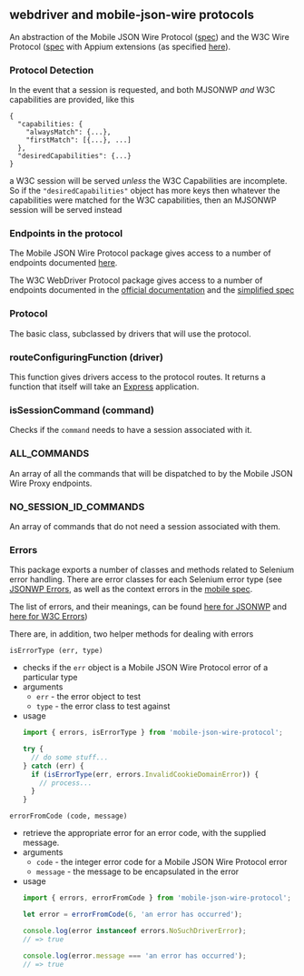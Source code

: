 ## webdriver and mobile-json-wire protocols

An abstraction of the Mobile JSON Wire Protocol ([spec](https://github.com/SeleniumHQ/mobile-spec/blob/master/spec-draft.md)) and the W3C Wire Protocol ([spec](https://www.w3.org/TR/webdriver/) with Appium extensions (as specified [here](http://www.w3.org/TR/webdriver/#protocol-extensions)).

### Protocol Detection

In the event that a session is requested, and both MJSONWP _and_ W3C capabilities are provided, like this

```
{
  "capabilities: {
    "alwaysMatch": {...}, 
    "firstMatch": [{...}, ...]
  },
  "desiredCapabilities": {...}
}
```

a W3C session will be served _unless_ the W3C Capabilities are incomplete. So if the `"desiredCapabilities"` object has more keys
then whatever the capabilities were matched for the W3C capabilities, then an MJSONWP session will be served instead


### Endpoints in the protocol

The Mobile JSON Wire Protocol package gives access to a number of endpoints documented [here](https://github.com/appium/appium-base-driver/blob/master/docs/mjsonwp/protocol-methods.md).

The W3C WebDriver Protocol package gives access to a number of endpoints documented in the [official documentation](https://www.w3.org/TR/webdriver/) and the 
[simplified spec](https://github.com/jlipps/simple-wd-spec)

### Protocol

The basic class, subclassed by drivers that will use the protocol.


### routeConfiguringFunction (driver)

This function gives drivers access to the protocol routes. It returns a function that itself will take an [Express](http://expressjs.com/) application.


### isSessionCommand (command)

Checks if the `command` needs to have a session associated with it.


### ALL_COMMANDS

An array of all the commands that will be dispatched to by the Mobile JSON Wire Proxy endpoints.


### NO_SESSION_ID_COMMANDS

An array of commands that do not need a session associated with them.


### Errors

This package exports a number of classes and methods related to Selenium error handling. There are error classes for each Selenium error type (see [JSONWP Errors](https://code.google.com/p/selenium/wiki/JsonWireProtocol#Response_Status_Codes), as well as the context errors in the [mobile spec](https://github.com/SeleniumHQ/mobile-spec/blob/master/spec-draft.md#webviews-and-other-contexts). 

The list of errors, and their meanings, can be found [here for JSONWP](https://github.com/appium/appium-base-driver/blob/master/docs/mjsonwp/errors.md) and
[here for W3C Errors](https://www.w3.org/TR/webdriver/#handling-errors))

There are, in addition, two helper methods for dealing with errors

`isErrorType (err, type)`

- checks if the `err` object is a Mobile JSON Wire Protocol error of a particular type
- arguments
  - `err` - the error object to test
  - `type` - the error class to test against
- usage
  ```js
  import { errors, isErrorType } from 'mobile-json-wire-protocol';

  try {
    // do some stuff...
  } catch (err) {
    if (isErrorType(err, errors.InvalidCookieDomainError)) {
      // process...
    }
  }
  ```

`errorFromCode (code, message)`

- retrieve the appropriate error for an error code, with the supplied message.
- arguments
  - `code` - the integer error code for a Mobile JSON Wire Protocol error
  - `message` - the message to be encapsulated in the error
- usage
  ```js
  import { errors, errorFromCode } from 'mobile-json-wire-protocol';

  let error = errorFromCode(6, 'an error has occurred');

  console.log(error instanceof errors.NoSuchDriverError);
  // => true

  console.log(error.message === 'an error has occurred');
  // => true
  ```
